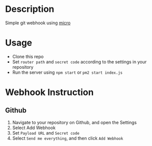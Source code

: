 # Description
Simple git webhook using [micro](https://github.com/zeit/micro)

# Usage
- Clone this repo
- Set `router path` and `secret code` according to the settings in your repository
- Run the server using `npm start` or `pm2 start index.js`

# Webhook Instruction
## Github
1. Navigate to your repository on Github, and open the Settings
2. Select Add Webhook
3. Set `Payload URL` and `Secret code`
4. Select `Send me everything`, and then click `Add Webhook`